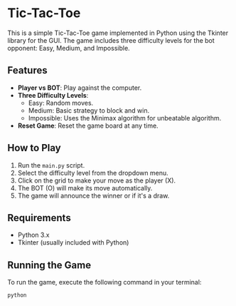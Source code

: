 # Tic-Tac-Toe

This is a simple Tic-Tac-Toe game implemented in Python using the Tkinter library for the GUI. The game includes three difficulty levels for the bot opponent: Easy, Medium, and Impossible.

## Features

- **Player vs BOT**: Play against the computer.
- **Three Difficulty Levels**:
  - Easy: Random moves.
  - Medium: Basic strategy to block and win.
  - Impossible: Uses the Minimax algorithm for unbeatable algorithm.
- **Reset Game**: Reset the game board at any time.

## How to Play

1. Run the `main.py` script.
2. Select the difficulty level from the dropdown menu.
3. Click on the grid to make your move as the player (X).
4. The BOT (O) will make its move automatically.
5. The game will announce the winner or if it's a draw.

## Requirements

- Python 3.x
- Tkinter (usually included with Python)

## Running the Game

To run the game, execute the following command in your terminal:

```sh
python 